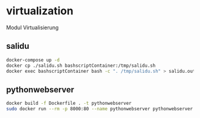 # virtualization
Modul Virtualisierung

## salidu
```bash
docker-compose up -d
docker cp ./salidu.sh bashscriptContainer:/tmp/salidu.sh
docker exec bashscriptContainer bash -c ". /tmp/salidu.sh" > salidu.out
```

## pythonwebserver
```bash
docker build -f Dockerfile . -t pythonwebserver
sudo docker run --rm -p 8000:80 --name pythonwebserver pythonwebserver
```

